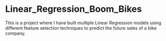 # Linear_Regression_Boom_Bikes
This is a project where I have built multiple Linear Regression models using different feature selection techniques to predict the future sales of a bike company.
